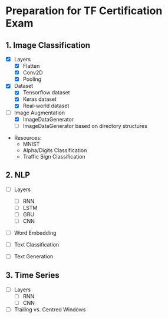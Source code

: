 # Preparation for TF Certification Exam

## 1. Image Classification

- [x] Layers
  - [x] Flatten
  - [x] Conv2D
  - [x] Pooling
- [x] Dataset
  - [x] Tensorflow dataset
  - [x] Keras dataset
  - [x] Real-world dataset
- [ ] Image Augmentation
  - [x] ImageDataGenerator
  - [ ] ImageDataGenerator based on directory structures

- Resources:
  - MNIST
  - Alpha/Digits Classification
  - Traffic Sign Classification

## 2. NLP

- [ ] Layers
  - [ ] RNN
  - [ ] LSTM
  - [ ] GRU
  - [ ] CNN
- [ ] Word Embedding
- [ ] Text Classification
- [ ] Text Generation


## 3. Time Series

- [ ] Layers
  - [ ] RNN
  - [ ] CNN
- [ ] Trailing vs. Centred Windows
